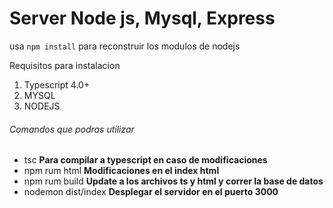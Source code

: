 # Server Node js, Mysql, Express


usa `npm install` para reconstruir los modulos de nodejs 

Requisitos para instalacion
1. Typescript 4.0+
2. MYSQL
3. NODEJS

######  Comandos que podras utilizar

- tsc **Para compilar a typescript en caso de modificaciones**
- npm rum html **Modificaciones en el index html**
- npm rum build **Update a los archivos ts y html y correr la base de datos**
- nodemon dist/index **Desplegar el servidor en el puerto 3000**
